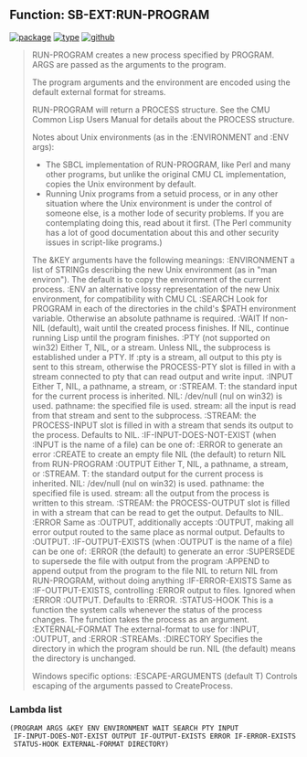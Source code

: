 ## Function: SB-EXT:RUN-PROGRAM
[![package](https://img.shields.io/badge/Package-SB--EXT-5f9ea0.svg?style=social&colorA=999999)](../) [![type](https://img.shields.io/badge/Type-Function-5f9ea0.svg?style=social&colorA=999999)](../#function) [![github](https://img.shields.io/badge/GitHub-View_the_source-5f9ea0.svg?style=social&colorA=999999&logo=github)](https://github.com/sbcl/sbcl/blob/master/src/code/run-program.lisp/) 

> RUN-PROGRAM creates a new process specified by PROGRAM.
> ARGS are passed as the arguments to the program.
> 
> The program arguments and the environment are encoded using the
> default external format for streams.
> 
> RUN-PROGRAM will return a PROCESS structure. See the CMU Common Lisp
> Users Manual for details about the PROCESS structure.
> 
> Notes about Unix environments (as in the :ENVIRONMENT and :ENV args):
> 
> - The SBCL implementation of RUN-PROGRAM, like Perl and many other
> programs, but unlike the original CMU CL implementation, copies
> the Unix environment by default.
> - Running Unix programs from a setuid process, or in any other
> situation where the Unix environment is under the control of someone
> else, is a mother lode of security problems. If you are contemplating
> doing this, read about it first. (The Perl community has a lot of good
> documentation about this and other security issues in script-like
> programs.)
> 
> The &KEY arguments have the following meanings:
> :ENVIRONMENT
> a list of STRINGs describing the new Unix environment
> (as in "man environ"). The default is to copy the environment of
> the current process.
> :ENV
> an alternative lossy representation of the new Unix environment,
> for compatibility with CMU CL
> :SEARCH
> Look for PROGRAM in each of the directories in the child's $PATH
> environment variable.  Otherwise an absolute pathname is required.
> :WAIT
> If non-NIL (default), wait until the created process finishes.  If
> NIL, continue running Lisp until the program finishes.
> :PTY (not supported on win32)
> Either T, NIL, or a stream.  Unless NIL, the subprocess is established
> under a PTY.  If :pty is a stream, all output to this pty is sent to
> this stream, otherwise the PROCESS-PTY slot is filled in with a stream
> connected to pty that can read output and write input.
> :INPUT
> Either T, NIL, a pathname, a stream, or :STREAM.
> T: the standard input for the current process is inherited.
> NIL: /dev/null (nul on win32) is used.
> pathname: the specified file is used.
> stream: all the input is read from that stream and sent to the
> subprocess.
> :STREAM: the PROCESS-INPUT slot is filled in with a stream that sends
> its output to the process.
> Defaults to NIL.
> :IF-INPUT-DOES-NOT-EXIST (when :INPUT is the name of a file)
> can be one of:
> :ERROR to generate an error
> :CREATE to create an empty file
> NIL (the default) to return NIL from RUN-PROGRAM
> :OUTPUT
> Either T, NIL, a pathname, a stream, or :STREAM.
> T: the standard output for the current process is inherited.
> NIL: /dev/null (nul on win32) is used.
> pathname: the specified file is used.
> stream: all the output from the process is written to this stream.
> :STREAM: the PROCESS-OUTPUT slot is filled in with a stream that can be
> read to get the output.
> Defaults to NIL.
> :ERROR
> Same as :OUTPUT, additionally accepts :OUTPUT, making all error
> output routed to the same place as normal output.
> Defaults to :OUTPUT.
> :IF-OUTPUT-EXISTS (when :OUTPUT is the name of a file)
> can be one of:
> :ERROR (the default) to generate an error
> :SUPERSEDE to supersede the file with output from the program
> :APPEND to append output from the program to the file
> NIL to return NIL from RUN-PROGRAM, without doing anything
> :IF-ERROR-EXISTS
> Same as :IF-OUTPUT-EXISTS, controlling :ERROR output to files.
> Ignored when :ERROR :OUTPUT.
> Defaults to :ERROR.
> :STATUS-HOOK
> This is a function the system calls whenever the status of the
> process changes.  The function takes the process as an argument.
> :EXTERNAL-FORMAT
> The external-format to use for :INPUT, :OUTPUT, and :ERROR :STREAMs.
> :DIRECTORY
> Specifies the directory in which the program should be run.
> NIL (the default) means the directory is unchanged.
> 
> Windows specific options:
> :ESCAPE-ARGUMENTS (default T)
> Controls escaping of the arguments passed to CreateProcess.

### Lambda list
```
(PROGRAM ARGS &KEY ENV ENVIRONMENT WAIT SEARCH PTY INPUT
 IF-INPUT-DOES-NOT-EXIST OUTPUT IF-OUTPUT-EXISTS ERROR IF-ERROR-EXISTS
 STATUS-HOOK EXTERNAL-FORMAT DIRECTORY)
```
